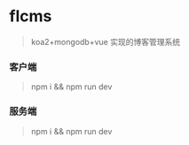 # flcms
> koa2+mongodb+vue 实现的博客管理系统

### 客户端
> npm i &&
>npm run dev

### 服务端
> npm i &&
>npm run dev
